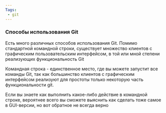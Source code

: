 ```yaml
---
Tags:
 - git
---
```


### Способы использования Git
Есть много различных способов использования Git. Помимо стандартной командной строки, существует множество клиентов с графическим пользовательским интерфейсом, в той или мной степени реализующих функциональность Git

Командная строка - единственное место, где вы можете запустит все команды Git, так как большинство клиентов с графическим интерфейсом реализуют для простоты только некоторую часть функциональности git. 

Если вы знаете как выполнить какое-либо действие в командной строке, вероятнее всего вы сможете выяснить как сделать тоже самое в GUI-версии, но вот обратное не всегда верно